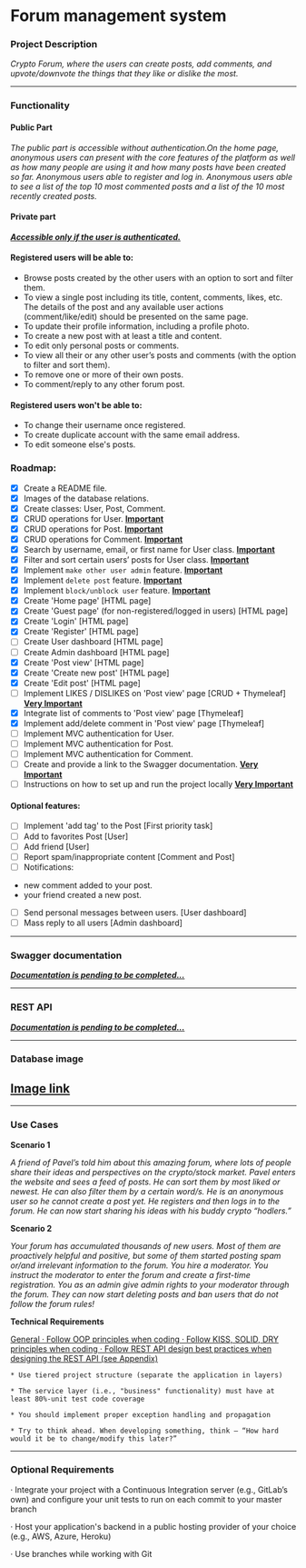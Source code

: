 # **Forum management system**

### Project Description

_Crypto Forum, where the users can create posts, add comments, and upvote/downvote the things that they like or dislike the most._

---
### Functionality

#### Public Part

_The public part is accessible without authentication.On the home page, anonymous users can present with the core features of the platform as well as how many people are using it and how many posts have been created so far. Anonymous users able to register and log in.
Anonymous users able to see a list of the top 10 most commented posts and a list of the 10 most recently created posts._

#### Private part
***<ins>Accessible only if the user is authenticated.</ins>***

#### Registered users will be able to:
- Browse posts created by the other users with an option to sort and filter them.
- To view a single post including its title, content, comments, likes, etc. The details of the post and any available user actions (comment/like/edit) should be presented on the same page.
- To update their profile information, including a profile photo.
- To create a new post with at least a title and content.
- To edit only personal posts or comments.
- To view all their or any other user’s posts and comments (with the option to filter and sort them).
- To remove one or more of their own posts.
- To comment/reply to any other forum post.

#### Registered users won't be able to:
- To change their username once registered. 
- To create duplicate account with the same email address.
- To edit someone else's posts.

### Roadmap:
- [x] Create a README file.
- [x] Images of the database relations.
- [x] Create classes: User, Post, Comment.
- [x] CRUD operations for User. **<ins>Important**
- [x] CRUD operations for Post. **<ins>Important**
- [x] CRUD operations for Comment. **<ins>Important**
- [x] Search by username, email, or first name for User class. **<ins>Important**
- [x] Filter and sort certain users’ posts for User class. **<ins>Important**
- [x] Implement `make other user admin` feature. **<ins>Important**
- [x] Implement `delete post` feature. **<ins>Important**
- [x] Implement `block/unblock user` feature. **<ins>Important**
- [x] Create 'Home page' [HTML page]
- [x] Create 'Guest page' (for non-registered/logged in users) [HTML page]
- [x] Create 'Login' [HTML page]
- [x] Create 'Register' [HTML page]
- [ ] Create User dashboard  [HTML page]
- [ ] Create Admin dashboard [HTML page]
- [x] Create 'Post view' [HTML page]
- [x] Create 'Create new post' [HTML page]
- [x] Create 'Edit post' [HTML page]
- [ ] Implement LIKES / DISLIKES on 'Post view' page [CRUD + Thymeleaf] **<ins> Very Important**
- [x] Integrate list of comments to 'Post view' page [Thymeleaf]
- [x] Implement add/delete comment in 'Post view' page [Thymeleaf]
- [ ] Implement MVC authentication for User.
- [ ] Implement MVC authentication for Post.
- [ ] Implement MVC authentication for Comment.
- [ ] Create and provide a link to the Swagger documentation. **<ins> Very Important**
- [ ] Instructions on how to set up and run the project locally **<ins> Very Important**

#### Optional features:
- [ ] Implement 'add tag' to the Post  [First priority task]
- [ ] Add to favorites Post [User]
- [ ] Add friend [User]
- [ ] Report spam/inappropriate content [Comment and Post]
- [ ] Notifications:
- new comment added to your post. 
- your friend created a new post.
- [ ] Send personal messages between users. [User dashboard]
- [ ] Mass reply to all users [Admin dashboard]

---

### Swagger documentation

***<ins>Documentation is pending to be completed...***

---

### REST API

***<ins>Documentation is pending to be completed...***

---

### Database image

## [Image link](https://ibb.co/Ptz2GPh) 

---

### Use Cases

**Scenario 1**

*A friend of Pavel’s told him about this amazing forum, where lots of people share their ideas and perspectives on the crypto/stock market. Pavel enters the website and sees a feed of posts. He can sort them by most liked or newest. He can also filter them by a certain word/s. He is an anonymous user so he cannot create a post yet. He registers and then logs in to the forum. He can now start sharing his ideas with his buddy crypto “hodlers.”*

**Scenario 2**

*Your forum has accumulated thousands of new users. Most of them are proactively helpful and positive, but some of them started posting spam or/and irrelevant information to the forum. You hire a moderator. You instruct the moderator to enter the forum and create a first-time registration. You as an admin give admin rights to your moderator through the forum. They can now start deleting posts and ban users that do not follow the forum rules!*

**Technical Requirements**

<ins>General · Follow OOP principles when coding · Follow KISS, SOLID, DRY principles when coding · Follow REST API design best practices when designing the REST API (see Appendix)

    * Use tiered project structure (separate the application in layers)

    * The service layer (i.e., "business" functionality) must have at least 80%-unit test code coverage

    * You should implement proper exception handling and propagation

    * Try to think ahead. When developing something, think – “How hard would it be to change/modify this later?”

---

### Optional Requirements

· Integrate your project with a Continuous Integration server (e.g., GitLab’s own) and configure your unit tests to run on each commit to your master branch

· Host your application's backend in a public hosting provider of your choice (e.g., AWS, Azure, Heroku)

· Use branches while working with Git

